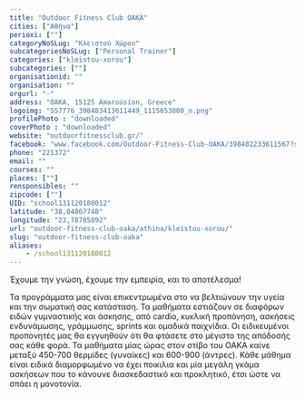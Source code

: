 ```yaml
---
title: "Outdoor Fitness Club OAKA"
cities: ["Αθήνα"]
perioxi: [""]
categoryNoSLug: "Κλειστού Χώρου"
subcategoriesNoSLug: ["Personal Trainer"]
categories: ["kleistou-xorou"]
subcategories: [""]
organisationid: ""
organisation: ""
orgurl: "-"
address: "OAKA, 15125 Amaroúsion, Greece"
logoimg: "557776_398483413611449_1115653808_n.png"
profilePhoto : "downloaded"
coverPhoto : "downloaded"
website: "outdoorfitnessclub.gr/"
facebook: "www.facebook.com/Outdoor-Fitness-Club-OAKA/398482233611567?sk=timeline"
phone: "221372"
email: ""
courses: ""
places: [""]
rensponsibles: ""
zipcode: [""]
UID: "school131120180012"
latitude: "38,04867748"
longitude: "23,78785892"
url: "outdoor-fitness-club-oaka/athina/kleistou-xorou/"
slug: "outdoor-fitness-club-oaka"
aliases:
    - /school131120180012
---
```



Έχουμε την γνώση, έχουμε την εμπειρία, και το αποτέλεσμα!

Τα προγράμματα μας είναι επικεντρωμένα στο να βελτιώνουν την υγεία και την σωματική σας κατάσταση. Τα μαθήματα εστιάζουν σε διαφόρων ειδών γυμναστικής και άσκησης, από cardio, κυκλική προπόνηση, ασκήσεις ενδυνάμωσης, γράμμωσης, sprints και ομαδικά παιχνίδια. Οι ειδικευμένοι προπονητές μας θα εγγυηθούν ότι θα φτάσετε στο μέγιστο της απόδοσής σας κάθε φορά. Τα μαθήματα μίας ώρας στον στίβο του ΟΑΚΑ καίνε μεταξύ 450-700 θερμίδες (γυναίκες) και 600-900 (άντρες). Κάθε μάθημα είναι ειδικά διαμορφωμένο να έχει ποικιλια και μία μεγάλη γκάμα ασκήσεων που το κάνουνε διασκεδαστικό και προκλητικό, έτσι ώστε να σπάει η μονοτονία.